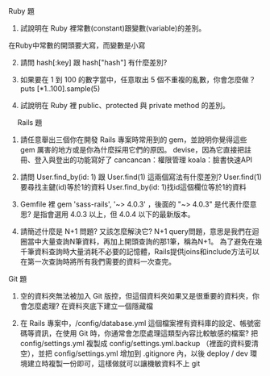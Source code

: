 Ruby 題

 1.	試說明在 Ruby 裡常數(constant)跟變數(variable)的差別。

  在Ruby中常數的開頭要大寫，而變數是小寫
  
 2.	請問 hash[:key] 跟 hash["hash"] 有什麼差別?

 3.	如果要在 1 到 100 的數字當中，任意取出 5 個不重複的亂數，你會怎麼做？
 puts [*1..100].sample(5)

 4.	試說明在 Ruby 裡 public、protected 與 private method 的差別。

 
Rails 題
 1.	請任意舉出三個你在開發 Rails 專案時常用到的 gem，並說明你覺得這些 gem 厲害的地方或是你為什麼採用它們的原因。
 devise，因為它直接把註冊、登入與登出的功能寫好了
 cancancan：權限管理
 koala：臉書快速API
 2.	請問 User.find_by(id: 1) 跟 User.find(1) 這兩個寫法有什麼差別?
  User.find(1)要尋找主鍵(id)等於1的資料
 User.find_by(id: 1)找id這個欄位等於1的資料

 3.	Gemfile 裡 gem 'sass-rails', '~> 4.0.3' ，後面的 "~> 4.0.3" 是代表什麼意思?
 是指會選用 4.0.3 以上，但 4.0.4 以下的最新版本。

 4.	請簡述什麼是 N+1 問題? 又該怎麼解決它?
 N+1 query問題，意思是我們在迴圈當中大量查詢N筆資料，再加上開頭查詢的那1筆，稱為N+1。 為了避免在幾千筆資料查詢時大量消耗不必要的記憶體，Rails提供joins和include方法可以在第一次查詢時將所有我們需要的資料一次查完。
 

Git 題
 1.	空的資料夾無法被加入 Git 版控，但這個資料夾如果又是很重要的資料夾，你會怎麼處理?
 在資料夾底下建立一個隱藏檔

 2.	在 Rails 專案中，/config/database.yml 這個檔案裡有資料庫的設定、帳號密碼等資訊，在使用 Git 時，你通常會怎麼處理這類型內容比較敏感的檔案?
 把 config/settings.yml 複製成 config/settings.yml.backup （裡面的資料要清空），並把 config/settings.yml 增加到 .gitignore 內，以後 deploy / dev 環境建立時複製一份即可，這樣做就可以讓機敏資料不上 git
